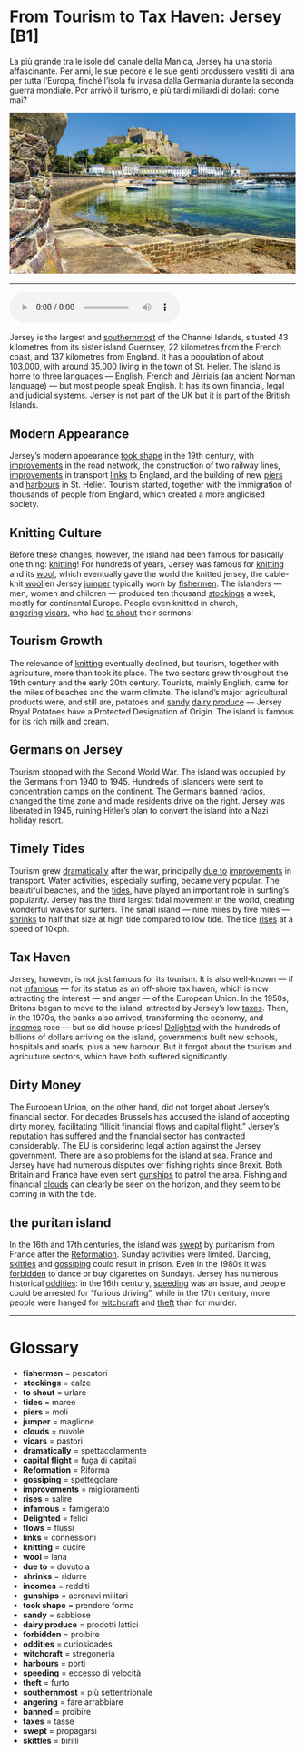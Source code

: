 # From Tourism to Tax Haven: Jersey   [B1]

La più grande tra le isole del canale della Manica, Jersey ha una storia affascinante. Per anni, le sue pecore e le sue genti produssero vestiti di lana per tutta l’Europa, finché l’isola fu invasa dalla Germania durante la seconda guerra mondiale. Por arrivò il turismo, e più tardi miliardi di dollari: come mai?

![](From%20Tourism%20to%20Tax%20Haven%20Jersey.jpg)

--------------

<div>
<audio controls autoplay>
    <source src="https://raw.githubusercontent.com/dartie/speakup/main/2022-11/From%20Tourism%20to%20Tax%20Haven%20Jersey.mp3" type="audio/mpeg">
</audio>
</div>


Jersey is the largest and [southernmost](## "più settentrionale") of the Channel Islands, situated 43 kilometres from its sister island Guernsey, 22 kilometres from the French coast, and 137 kilometres from England. It has a population of about 103,000, with around 35,000 living in the town of St. Helier. The island is home to three languages — English, French and Jèrriais (an ancient Norman language) — but most people speak English. It has its own financial, legal and judicial systems. Jersey is not part of the UK but it is part of the British Islands.

## Modern Appearance
Jersey’s modern appearance [took shape](## "prendere forma") in the 19th century, with [improvements](## "miglioramenti") in the road network, the construction of two railway lines, [improvements](## "miglioramenti") in transport [links](## "connessioni") to England, and the building of new [piers](## "moli") and [harbours](## "porti") in St. Helier. Tourism started, together with the immigration of thousands of people from England, which created a more anglicised society. 

## Knitting Culture
Before these changes, however, the island had been famous for basically one thing: [knitting](## "cucire")! For hundreds of years, Jersey was famous for [knitting](## "cucire") and its [wool](## "lana"), which eventually gave the world the knitted jersey, the cable-knit [wool](## "lana")len Jersey [jumper](## "maglione") typically worn by [fishermen](## "pescatori"). The islanders — men, women and children — produced ten thousand [stockings](## "calze") a week, mostly for continental Europe. People even knitted in church, [angering](## "fare arrabbiare") [vicars](## "pastori"), who had [to shout](## "urlare") their sermons! 

## Tourism Growth
The relevance of [knitting](## "cucire") eventually declined, but tourism, together with agriculture, more than took its place. The two sectors grew throughout the 19th century and the early 20th century. Tourists, mainly English, came for the miles of beaches and the warm climate. The island’s major agricultural products were, and still are, potatoes and [sandy](## "sabbiose") [dairy produce](## "prodotti lattici") — Jersey Royal Potatoes have a Protected Designation of Origin. The island is famous for its rich milk and cream. 

## Germans on Jersey
Tourism stopped with the Second World War. The island was occupied by the Germans from 1940 to 1945. Hundreds of islanders were sent to concentration camps on the continent. The Germans [banned](## "proibire") radios, changed the time zone and made residents drive on the right. Jersey was liberated in 1945, ruining Hitler’s plan to convert the island into a Nazi holiday resort.

## Timely Tides
Tourism grew [dramatically](## "spettacolarmente") after the war, principally [due to](## "dovuto a") [improvements](## "miglioramenti") in transport. Water activities, especially surfing, became very popular. The beautiful beaches, and the [tides](## "maree"), have played an important role in surfing’s popularity. Jersey has the third largest tidal movement in the world, creating wonderful waves for surfers. The small island — nine miles by five miles — [shrinks](## "ridurre") to half that size at high tide compared to low tide. The tide [rises](## "salire") at a speed of 10kph.

## Tax Haven
Jersey, however, is not just famous for its tourism. It is also well-known — if not [infamous](## "famigerato") — for its status as an off-shore tax haven, which is now attracting the interest — and anger — of the European Union. In the 1950s, Britons began to move to the island, attracted by Jersey’s low [taxes](## "tasse"). Then, in the 1970s, the banks also arrived, transforming the economy, and [incomes](## "redditi") rose — but so did house prices! [Delighted](## "felici") with the hundreds of billions of dollars arriving on the island, governments built new schools, hospitals and roads, plus a new harbour. But it forgot about the tourism and agriculture sectors, which have both suffered significantly.

## Dirty Money
The European Union, on the other hand, did not forget about Jersey’s financial sector. For decades Brussels has accused the island of accepting dirty money, facilitating “illicit financial [flows](## "flussi") and [capital flight](## "fuga di capitali").” Jersey’s reputation has suffered and the financial sector has contracted considerably. The EU is considering legal action against the Jersey government. There are also problems for the island at sea. France and Jersey have had numerous disputes over fishing rights since Brexit. Both Britain and France have even sent [gunships](## "aeronavi militari") to patrol the area. Fishing and financial [clouds](## "nuvole") can clearly be seen on the horizon, and they seem to be coming in with the tide.

## the puritan island
In the 16th and 17th centuries, the island was [swept](## "propagarsi") by puritanism from France after the [Reformation](## "Riforma"). Sunday activities were limited. Dancing, [skittles](## "birilli") and [gossiping](## "spettegolare") could result in prison. Even in the 1980s it was [forbidden](## "proibire") to dance or buy cigarettes on Sundays. Jersey has numerous historical [oddities](## "curiosidades"): in the 16th century, [speeding](## "eccesso di velocità") was an issue, and people could be arrested for “furious driving”, while in the 17th century, more people were hanged for [witchcraft](## "stregoneria") and [theft](## "furto") than for murder. 
 

--------------

<div style = "display:block; clear:both; page-break-after:always;"></div>

# Glossary
* **fishermen** = pescatori
* **stockings** = calze
* **to shout** = urlare
* **tides** = maree
* **piers** = moli
* **jumper** = maglione
* **clouds** = nuvole
* **vicars** = pastori
* **dramatically** = spettacolarmente
* **capital flight** = fuga di capitali
* **Reformation** = Riforma
* **gossiping** = spettegolare
* **improvements** = miglioramenti
* **rises** = salire
* **infamous** = famigerato
* **Delighted** = felici
* **flows** = flussi
* **links** = connessioni
* **knitting** = cucire
* **wool** = lana
* **due to** = dovuto a
* **shrinks** = ridurre
* **incomes** = redditi
* **gunships** = aeronavi militari
* **took shape** = prendere forma
* **sandy** = sabbiose
* **dairy produce** = prodotti lattici
* **forbidden** = proibire
* **oddities** = curiosidades
* **witchcraft** = stregoneria
* **harbours** = porti
* **speeding** = eccesso di velocità
* **theft** = furto
* **southernmost** = più settentrionale
* **angering** = fare arrabbiare
* **banned** = proibire
* **taxes** = tasse
* **swept** = propagarsi
* **skittles** = birilli
